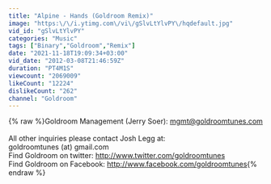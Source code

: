 ```yaml
---
title: "Alpine - Hands (Goldroom Remix)"
image: "https:\/\/i.ytimg.com\/vi\/gSlvLtYlvPY\/hqdefault.jpg"
vid_id: "gSlvLtYlvPY"
categories: "Music"
tags: ["Binary","Goldroom","Remix"]
date: "2021-11-18T19:09:34+03:00"
vid_date: "2012-03-08T21:46:59Z"
duration: "PT4M1S"
viewcount: "2069009"
likeCount: "12224"
dislikeCount: "262"
channel: "Goldroom"
---
```

{% raw %}Goldroom Management (Jerry Soer): mgmt@goldroomtunes.com<br /><br />All other inquiries please contact Josh Legg at: <br />goldroomtunes (at) gmail.com <br />Find Goldroom on twitter: <a rel="nofollow" target="blank" href="http://www.twitter.com/goldroomtunes">http://www.twitter.com/goldroomtunes</a> <br />Find Goldroom on Facebook: <a rel="nofollow" target="blank" href="http://www.facebook.com/goldroomtunes">http://www.facebook.com/goldroomtunes</a>{% endraw %}
